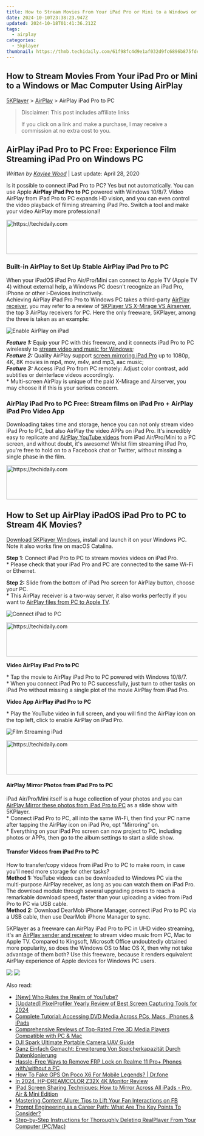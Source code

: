 ```yaml
---
title: How to Stream Movies From Your iPad Pro or Mini to a Windows or Mac Computer Using AirPlay
date: 2024-10-10T23:38:23.947Z
updated: 2024-10-18T01:41:36.212Z
tags:
  - airplay
categories:
  - 5kplayer
thumbnail: https://thmb.techidaily.com/61f98fc4d9e1af032d9fc6896b875fde870b9cc610ca573f8ea2783fc3752f47.jpg
---
```


## How to Stream Movies From Your iPad Pro or Mini to a Windows or Mac Computer Using AirPlay

[5KPlayer](https://tools.techidaily.com/5kplayer/products/) \> [AirPlay](https://tools.techidaily.com/5kplayer/airplay/) \> AirPlay iPad Pro to PC

>  Disclaimer: This post includes affiliate links
>
>  If you click on a link and make a purchase, I may receive a commission at no extra cost to you.
>

## AirPlay iPad Pro to PC Free: Experience Film Streaming iPad Pro on Windows PC

 _Written by [Kaylee Wood](https://www.quora.com/profile/Amanda-Hu-21)_ | Last update: April 28, 2020

Is it possible to connect iPad Pro to PC? Yes but not automatically. You can use Apple **AirPlay iPad Pro to PC** powered with Windows 10/8/7\. Video AirPlay from iPad Pro to PC expands HD vision, and you can even control the video playback of filming streaming iPad Pro. Switch a tool and make your video AirPlay more professional!

<!-- affiliate ads begin -->
<a href="https://imp.i357552.net/c/5597632/999558/11832" target="_top" id="999558">
  <img src="//a.impactradius-go.com/display-ad/11832-999558" border="0" alt="https://techidaily.com" width="728" height="90"/>
</a>
<img height="0" width="0" src="https://imp.i357552.net/i/5597632/999558/11832" style="position:absolute;visibility:hidden;" border="0" />
<!-- affiliate ads end -->

### Built-in AirPlay to Set Up Stable AirPlay iPad Pro to PC

When your iPadOS iPad Pro Air/Pro/Mini can connect to Apple TV (Apple TV 4) without external help, a Windows PC doesn't recognize an iPad Pro, iPhone or other i-Devices instinctively.  
 Achieving AirPlay iPad Pro Pro to Windows PC takes a third-party [AirPlay receiver](https://tools.techidaily.com/5kplayer/airplay/), you may refer to a review of [5KPlayer VS X-Mirage VS Airserver](https://tools.techidaily.com/5kplayer/airplay/), the top 3 AirPlay receivers for PC. Here the only freeware, 5KPlayer, among the three is taken as an example:

![Enable AirPlay on iPad](https://www.5kplayer.com/airplay/img/airplay-ipad-pro-to-windows-10.png) 

_**Feature 1:**_ Equip your PC with this freeware, and it connects iPad Pro to PC wirelessly to [stream video and music for Windows](https://tools.techidaily.com/5kplayer/airplay/);  
_**Feature 2:**_ Quality AirPlay support [screen mirroring iPad Pro](https://tools.techidaily.com/5kplayer/airplay/) up to 1080p, 4K, 8K movies in mp4, mov, m4v, and mp3, aac music;  
_**Feature 3:**_ Access iPad Pro from PC remotely: Adjust color contrast, add subtitles or deinterlace videos accordingly.  
 \* Multi-screen AirPlay is unique of the paid X-Mirage and Airserver, you may choose it if this is your serious concern.

### AirPlay iPad Pro to PC Free: Stream films on iPad Pro + AirPlay iPad Pro Video App

Downloading takes time and storage, hence you can not only stream video iPad Pro to PC, but also AirPlay the video APPs on iPad Pro. It's incredibly easy to replicate and [AirPlay YouTube videos](https://tools.techidaily.com/5kplayer/airplay/) from iPad Air/Pro/Mini to a PC screen, and without doubt, it's awesome! Whilst film streaming iPad Pro, you're free to hold on to a Facebook chat or Twitter, without missing a single phase in the film.

<!-- affiliate ads begin -->
<a href="https://ephamedtechinc.pxf.io/c/5597632/2137213/26400" target="_top" id="2137213">
  <img src="//a.impactradius-go.com/display-ad/26400-2137213" border="0" alt="https://techidaily.com" width="728" height="90"/>
</a>
<img height="0" width="0" src="https://ephamedtechinc.pxf.io/i/5597632/2137213/26400" style="position:absolute;visibility:hidden;" border="0" />
<!-- affiliate ads end -->

## How to Set up AirPlay iPadOS iPad Pro to PC to Stream 4K Movies?

[Download 5KPlayer Windows](https://tools.techidaily.com/5kplayer/products/), install and launch it on your Windows PC. Note it also works fine on macOS Catalina.

**Step 1**: Connect iPad Pro to PC to stream movies videos on iPad Pro.  
 \* Please check that your iPad Pro and PC are connected to the same Wi-Fi or Ethernet.

**Step 2:** Slide from the bottom of iPad Pro screen for AirPlay button, choose your PC.  
 \* This AirPlay receiver is a two-way server, it also works perfectly if you want to [AirPlay files from PC to Apple TV](https://tools.techidaily.com/5kplayer/airplay/). 

![Connect iPad to PC](https://www.5kplayer.com/airplay/img/5k-stream-movies-ipad-yxt-032001.jpg) 

<!-- affiliate ads begin -->
<a href="https://bluettius.sjv.io/c/5597632/2139115/17108" target="_top" id="2139115">
  <img src="//a.impactradius-go.com/display-ad/17108-2139115" border="0" alt="https://techidaily.com" width="728" height="90"/>
</a>
<img height="0" width="0" src="https://bluettius.sjv.io/i/5597632/2139115/17108" style="position:absolute;visibility:hidden;" border="0" />
<!-- affiliate ads end -->

**Video AirPlay iPad Pro to PC**

\* Tap the movie to AirPlay iPad Pro to PC powered with Windows 10/8/7.  
\* When you connect iPad Pro to PC successfully, just turn to other tasks on iPad Pro without missing a single plot of the movie AirPlay from iPad Pro.

**Video App AirPlay iPad Pro to PC**

\* Play the YouTube video in full screen, and you will find the AirPlay icon on the top left, click to enable AirPlay on iPad Pro.

![Film Streaming iPad](https://www.5kplayer.com/airplay/../youtube-download/img/5kp-free-download-top-music-videos-zjy-0506004.jpg) 

<!-- affiliate ads begin -->
<a href="https://appsumo.8odi.net/c/5597632/2037351/7443" target="_top" id="2037351">
  <img src="//a.impactradius-go.com/display-ad/7443-2037351" border="0" alt="https://techidaily.com" width="728" height="90"/>
</a>
<img height="0" width="0" src="https://appsumo.8odi.net/i/5597632/2037351/7443" style="position:absolute;visibility:hidden;" border="0" />
<!-- affiliate ads end -->

#### **AirPlay Mirror Photos from iPad Pro to PC**

iPad Air/Pro/Mini itself is a huge collection of your photos and you can [AirPlay Mirror these photos from iPad Pro to PC](https://tools.techidaily.com/5kplayer/airplay/) as a slide show with 5KPlayer.  
 \* Connect iPad Pro to PC, all into the same Wi-Fi, then find your PC name after tapping the AirPlay icon on iPad Pro, opt "Mirroring" on.  
 \* Everything on your iPad Pro screen can now project to PC, including photos or APPs, then go to the album settings to start a slide show.

#### **Transfer Videos from iPad Pro to PC**

How to transfer/copy videos from iPad Pro to PC to make room, in case you'll need more storage for other tasks?  
**Method 1:** YouTube videos can be downloaded to Windows PC via the multi-purpose AirPlay receiver, as long as you can watch them on iPad Pro.  
 The download module through several upgrading proves to reach a remarkable download speed, faster than your uploading a video from iPad Pro to PC via USB cable.  
**Method 2:** Download DearMob iPhone Manager, connect iPad Pro to PC via a USB cable, then use DearMob iPhone Manager to sync.

5KPlayer as a freeware can AirPlay iPad Pro to PC in UHD video streaming, it's an [AirPlay sender and receiver](https://tools.techidaily.com/5kplayer/airplay/) to stream video music from PC, Mac to Apple TV. Compared to Kingsoft, Microsoft Office undoubtedly obtained more popularity, so does the Windows OS to Mac OS X, then why not take advantage of them both? Use this freeware, because it renders equivalent AirPlay experience of Apple devices for Windows PC users.

[![](https://www.5kplayer.com/airplay/../button/freedownwhitewin.png)](https://tools.techidaily.com/5kplayer/products/) [![](https://www.5kplayer.com/airplay/../button/freedownbackmac.png)](https://tools.techidaily.com/5kplayer/products/)

<ins class="adsbygoogle"
     style="display:block"
     data-ad-format="autorelaxed"
     data-ad-client="ca-pub-7571918770474297"
     data-ad-slot="1223367746"></ins>

<ins class="adsbygoogle"
     style="display:block"
     data-ad-client="ca-pub-7571918770474297"
     data-ad-slot="8358498916"
     data-ad-format="auto"
     data-full-width-responsive="true"></ins>

<span class="atpl-alsoreadstyle">Also read:</span>
<div><ul>
<li><a href="https://facebook-video-share.techidaily.com/new-who-rules-the-realm-of-youtube/"><u>[New] Who Rules the Realm of YouTube?</u></a></li>
<li><a href="https://screen-activity-recording.techidaily.com/updated-pixelprofiler-yearly-review-of-best-screen-capturing-tools-for-2024/"><u>[Updated] PixelProfiler Yearly Review of Best Screen Capturing Tools for 2024</u></a></li>
<li><a href="https://media-tips.techidaily.com/complete-tutorial-accessing-dvd-media-across-pcs-macs-iphones-and-ipads/"><u>Complete Tutorial: Accessing DVD Media Across PCs, Macs, iPhones & iPads</u></a></li>
<li><a href="https://media-tips.techidaily.com/comprehensive-reviews-of-top-rated-free-3d-media-players-compatible-with-pc-and-mac/"><u>Comprehensive Reviews of Top-Rated Free 3D Media Players Compatible with PC & Mac</u></a></li>
<li><a href="https://extra-resources.techidaily.com/dji-spark-ultimate-portable-camera-uav-guide/"><u>DJI Spark Ultimate Portable Camera UAV Guide</u></a></li>
<li><a href="https://win-luxury.techidaily.com/ganz-einfach-gemacht-erweiterung-von-speicherkapazitat-durch-datenklonierung/"><u>Ganz Einfach Gemacht: Erweiterung Von Speicherkapazität Durch Datenklonierung</u></a></li>
<li><a href="https://bypass-frp.techidaily.com/hassle-free-ways-to-remove-frp-lock-on-realme-11-proplus-phones-withwithout-a-pc-by-drfone-android/"><u>Hassle-Free Ways to Remove FRP Lock on Realme 11 Pro+ Phones with/without a PC</u></a></li>
<li><a href="https://fake-location.techidaily.com/how-to-fake-gps-on-poco-x6-for-mobile-legends-drfone-by-drfone-virtual-android/"><u>How To Fake GPS On Poco X6 For Mobile Legends? | Dr.fone</u></a></li>
<li><a href="https://some-knowledge.techidaily.com/in-2024-hp-dreamcolor-z32x-4k-monitor-review/"><u>In 2024, HP-DREAMCOLOR Z32X 4K Monitor Review</u></a></li>
<li><a href="https://media-tips.techidaily.com/ipad-screen-sharing-techniques-how-to-mirror-across-all-ipads-pro-air-and-mini-edition/"><u>IPad Screen Sharing Techniques: How to Mirror Across All iPads - Pro, Air & Mini Edition</u></a></li>
<li><a href="https://facebook.techidaily.com/mastering-content-allure-tips-to-lift-your-fan-interactions-on-fb/"><u>Mastering Content Allure: Tips to Lift Your Fan Interactions on FB</u></a></li>
<li><a href="https://tech-revival.techidaily.com/prompt-engineering-as-a-career-path-what-are-the-key-points-to-consider/"><u>Prompt Engineering as a Career Path: What Are The Key Points To Consider?</u></a></li>
<li><a href="https://media-tips.techidaily.com/step-by-step-instructions-for-thoroughly-deleting-realplayer-from-your-computer-pcmac/"><u>Step-by-Step Instructions for Thoroughly Deleting RealPlayer From Your Computer (PC/Mac)</u></a></li>
</ul></div>

